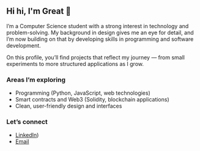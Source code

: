 ## Hi hi, I'm Great 👋 
I’m a Computer Science student with a strong interest in technology and problem-solving. My background in design gives me an eye for detail, and I’m now building on that by developing skills in programming and software development.  

On this profile, you’ll find projects that reflect my journey — from small experiments to more structured applications as I grow.  

### Areas I’m exploring
- Programming (Python, JavaScript, web technologies)  
- Smart contracts and Web3 (Solidity, blockchain applications)  
- Clean, user-friendly design and interfaces  

### Let’s connect
- [LinkedIn](https://www.linkedin.com/in/gisuals/))  
- [Email](mailto:contactgisual@gmail.com)  
